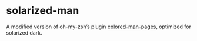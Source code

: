 # solarized-man

A modified version of oh-my-zsh’s plugin [colored-man-pages](https://github.com/robbyrussell/oh-my-zsh/tree/master/plugins/colored-man-pages), optimized for solarized dark.
